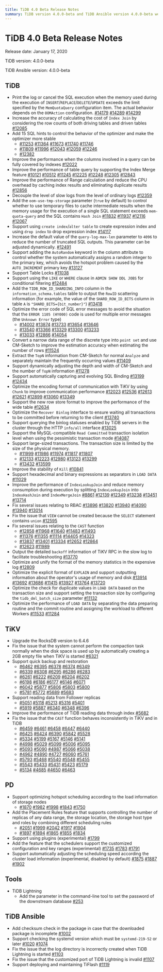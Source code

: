 ```yaml
---
title: TiDB 4.0 Beta Release Notes
summary: TiDB version 4.0.0-beta and TiDB Ansible version 4.0.0-beta were released on January 17, 2020. The release includes various improvements such as increased accuracy in calculating the cost of Index Join, support for Table Locks, and optimization of the error code of SQL error messages. TiKV was also upgraded to RocksDB version 6.4.6 and now supports quick backup and restoration. PD now supports optimizing hotspot scheduling and adding Placement Rules feature. TiDB Lightning added a parameter to set the password of the downstream database, and TiDB Ansible now supports deploying and maintaining TiFlash.
---
```


# TiDB 4.0 Beta Release Notes

Release date: January 17, 2020

TiDB version: 4.0.0-beta

TiDB Ansible version: 4.0.0-beta

## TiDB

+ Print the log or cancel the SQL execution when the memory used during the execution of `INSERT`/`REPLACE`/`DELETE`/`UPDATE` exceeds the limit specified by the `MemQuotaQuery` configuration item. The actual behavior depends on the `OOMAction` configuration. [#14179](https://github.com/pingcap/tidb/pull/14179) [#14289](https://github.com/pingcap/tidb/pull/14289) [#14299](https://github.com/pingcap/tidb/pull/14299)
+ Increase the accuracy of calculating the cost of `Index Join` by considering the row counts of both driving tables and driven tables [#12085](https://github.com/pingcap/tidb/pull/12085)
+ Add 15 SQL hints to control the behavior of the optimizer and make the optimizer more stable
    - [#11253](https://github.com/pingcap/tidb/pull/11253) [#11364](https://github.com/pingcap/tidb/pull/11364) [#11673](https://github.com/pingcap/tidb/pull/11673) [#11740](https://github.com/pingcap/tidb/pull/11740) [#11746](https://github.com/pingcap/tidb/pull/11746)
    - [#11809](https://github.com/pingcap/tidb/pull/11809) [#11996](https://github.com/pingcap/tidb/pull/11996) [#12043](https://github.com/pingcap/tidb/pull/12043) [#12059](https://github.com/pingcap/tidb/pull/12059) [#12246](https://github.com/pingcap/tidb/pull/12246)
    - [#12382](https://github.com/pingcap/tidb/pull/12382)
+ Improve the performance when the columns involved in a query can be fully covered by indexes [#12022](https://github.com/pingcap/tidb/pull/12022)
+ Improve the performance of table query by supporting the Index Merge feature [#10121](https://github.com/pingcap/tidb/pull/10121) [#10512](https://github.com/pingcap/tidb/pull/10512) [#11245](https://github.com/pingcap/tidb/pull/11245) [#12225](https://github.com/pingcap/tidb/pull/12225) [#12248](https://github.com/pingcap/tidb/pull/12248) [#12305](https://github.com/pingcap/tidb/pull/12305) [#12843](https://github.com/pingcap/tidb/pull/12843)
+ Improve the performance of Range calculation and reduce the CPU overhead by caching index results and eliminating duplicate results [#12856](https://github.com/pingcap/tidb/pull/12856)
+ Decouple the level of slow logs from the level of ordinary logs [#12359](https://github.com/pingcap/tidb/pull/12359)
+ Add the `oom-use-tmp-storage` parameter (`true` by default) to control whether to use temporary files to cache intermediate results when the memory usage for the execution of a single SQL statement exceeds `mem-quota-query` and the SQL contains `Hash Join` [#11832](https://github.com/pingcap/tidb/pull/11832) [#11937](https://github.com/pingcap/tidb/pull/11937) [#12116](https://github.com/pingcap/tidb/pull/12116) [#12067](https://github.com/pingcap/tidb/pull/12067)
+ Support using `create index`/`alter table` to create expression index and using `drop index` to drop expression index [#14117](https://github.com/pingcap/tidb/pull/14117)
+ Increase the default value of the `query-log-max-len` parameter to `4096` to reduce the number of truncated SQL outputs. This parameter can be adjusted dynamically. [#12491](https://github.com/pingcap/tidb/pull/12491)
+ Support adding the `AutoRandom` keyword in the column attribute to control whether the system automatically assigns a random integer to the primary key, which avoids the hotspot problem caused by the `AUTO_INCREMENT` primary key [#13127](https://github.com/pingcap/tidb/pull/13127)
+ Support Table Locks [#11038](https://github.com/pingcap/tidb/pull/11038)
+ Support using the `LIKE` or `WHERE` clause in `ADMIN SHOW DDL JOBS` for conditional filtering [#12484](https://github.com/pingcap/tidb/pull/12484)
+ Add the `TIDB_ROW_ID_SHARDING_INFO` column in the `information_schema.tables` table to output the `RowID` scattering information (for example, the value of the `SHARD_ROW_ID_BITS` column in table `A` is `"SHARD_BITS={bit_number}"`) [#13418](https://github.com/pingcap/tidb/pull/13418)
+ Optimize the error code of SQL error messages to avoid the situation that the `ERROR 1105 (HY000)` code is used for multiple error messages (the `Unknown Error` type)
    - [#14002](https://github.com/pingcap/tidb/pull/14002) [#13874](https://github.com/pingcap/tidb/pull/13874) [#13733](https://github.com/pingcap/tidb/pull/13733) [#13654](https://github.com/pingcap/tidb/pull/13654) [#13646](https://github.com/pingcap/tidb/pull/13646)
    - [#13540](https://github.com/pingcap/tidb/pull/13540) [#13366](https://github.com/pingcap/tidb/pull/13366) [#13329](https://github.com/pingcap/tidb/pull/13329) [#13300](https://github.com/pingcap/tidb/pull/13300) [#13233](https://github.com/pingcap/tidb/pull/13233)
    - [#13033](https://github.com/pingcap/tidb/pull/13033) [#12866](https://github.com/pingcap/tidb/pull/12866) [#14054](https://github.com/pingcap/tidb/pull/14054)
+ Convert a narrow data range of the discrete type into `point set` and use CM-Sketch to improve the estimation accuracy when estimating the number of rows [#11524](https://github.com/pingcap/tidb/pull/11524)
+ Extract the `TopN` information from CM-Sketch for normal `Analyze` and separately maintain the frequently occurring values [#11409](https://github.com/pingcap/tidb/pull/11409)
+ Support dynamically adjusting the depth and width of CM-Sketch and the number of `TopN` information [#11278](https://github.com/pingcap/tidb/pull/11278)
+ Support automatically capturing and evolving SQL Binding [#13199](https://github.com/pingcap/tidb/pull/13199) [#12434](https://github.com/pingcap/tidb/pull/12434)
+ Optimize the encoding format of communication with TiKV by using `Chunk` to improve communication performance [#12023](https://github.com/pingcap/tidb/pull/12023) [#12536](https://github.com/pingcap/tidb/pull/12536) [#12613](https://github.com/pingcap/tidb/pull/12613) [#12621](https://github.com/pingcap/tidb/pull/12621) [#12899](https://github.com/pingcap/tidb/pull/12899) [#13060](https://github.com/pingcap/tidb/pull/13060) [#13349](https://github.com/pingcap/tidb/pull/13349)
+ Support the new row store format to improve the performance of the wide table [#12634](https://github.com/pingcap/tidb/pull/12634)
+ Optimize the `Recover Binlog` interface to ensure waiting all transactions to be committed before returning to the client [#13740](https://github.com/pingcap/tidb/pull/13740)
+ Support querying the binlog statuses enabled by TiDB servers in the cluster through the HTTP `info/all` interface [#13025](https://github.com/pingcap/tidb/pull/13025)
+ Support the MySQL-compatible `Read Committed` transaction isolation level when using the pessimistic transaction mode [#14087](https://github.com/pingcap/tidb/pull/14087)
+ Support large-sized transactions. The transaction size is limited by the size of the physical memory.
    - [#11999](https://github.com/pingcap/tidb/pull/11999) [#11986](https://github.com/pingcap/tidb/pull/11986) [#11974](https://github.com/pingcap/tidb/pull/11974) [#11817](https://github.com/pingcap/tidb/pull/11817) [#11807](https://github.com/pingcap/tidb/pull/11807)
    - [#12133](https://github.com/pingcap/tidb/pull/12133) [#12223](https://github.com/pingcap/tidb/pull/12223) [#12980](https://github.com/pingcap/tidb/pull/12980) [#13123](https://github.com/pingcap/tidb/pull/13123) [#13299](https://github.com/pingcap/tidb/pull/13299)
    - [#13432](https://github.com/pingcap/tidb/pull/13432) [#13599](https://github.com/pingcap/tidb/pull/13599)
+ Improve the stability of `Kill` [#10841](https://github.com/pingcap/tidb/pull/10841)
+ Support hexadecimal and binary expressions as separators in `LOAD DATA` [#11029](https://github.com/pingcap/tidb/pull/11029)
+ Improve the performance of `IndexLookupJoin` and reduce memory consumption during execution by splitting `IndexLookupJoin` into `IndexHashJoin` and `IndexMergeJoin` [#8861](https://github.com/pingcap/tidb/pull/8861) [#12139](https://github.com/pingcap/tidb/pull/12139) [#12349](https://github.com/pingcap/tidb/pull/12349) [#13238](https://github.com/pingcap/tidb/pull/13238) [#13451](https://github.com/pingcap/tidb/pull/13451) [#13714](https://github.com/pingcap/tidb/pull/13714)
+ Fix several issues relating to RBAC [#13896](https://github.com/pingcap/tidb/pull/13896) [#13820](https://github.com/pingcap/tidb/pull/13820) [#13940](https://github.com/pingcap/tidb/pull/13940) [#14090](https://github.com/pingcap/tidb/pull/14090) [#13940](https://github.com/pingcap/tidb/pull/13940) [#13014](https://github.com/pingcap/tidb/pull/13014)
+ Fix the issue that `VIEW` cannot be created because the `SELECT` statement contains `union` [#12595](https://github.com/pingcap/tidb/pull/12595)
+ Fix several issues relating to the `CAST` function
    - [#12858](https://github.com/pingcap/tidb/pull/12858) [#11968](https://github.com/pingcap/tidb/pull/11968) [#11640](https://github.com/pingcap/tidb/pull/11640) [#11483](https://github.com/pingcap/tidb/pull/11483) [#11493](https://github.com/pingcap/tidb/pull/11493)
    - [#11376](https://github.com/pingcap/tidb/pull/11376) [#11355](https://github.com/pingcap/tidb/pull/11355) [#11114](https://github.com/pingcap/tidb/pull/11114) [#14405](https://github.com/pingcap/tidb/pull/14405) [#14323](https://github.com/pingcap/tidb/pull/14323)
    - [#13837](https://github.com/pingcap/tidb/pull/13837) [#13401](https://github.com/pingcap/tidb/pull/13401) [#13334](https://github.com/pingcap/tidb/pull/13334) [#12652](https://github.com/pingcap/tidb/pull/12652) [#12864](https://github.com/pingcap/tidb/pull/12864)
    - [#12623](https://github.com/pingcap/tidb/pull/12623) [#11989](https://github.com/pingcap/tidb/pull/11989)
+ Output the detailed `backoff` information of TiKV RPC in the slow log to facilitate troubleshooting [#13770](https://github.com/pingcap/tidb/pull/13770)
+ Optimize and unify the format of the memory statistics in the expensive log [#12809](https://github.com/pingcap/tidb/pull/12809)
+ Optimize the explicit format of `EXPLAIN` and support outputting information about the operator's usage of memory and disk [#13914](https://github.com/pingcap/tidb/pull/13914) [#13692](https://github.com/pingcap/tidb/pull/13692) [#13686](https://github.com/pingcap/tidb/pull/13686) [#11415](https://github.com/pingcap/tidb/pull/11415) [#13927](https://github.com/pingcap/tidb/pull/13927) [#13764](https://github.com/pingcap/tidb/pull/13764) [#13720](https://github.com/pingcap/tidb/pull/13720)
+ Optimize the check for duplicate values in `LOAD DATA` based on the transaction size and support setting the transaction size by configuring the `tidb_dml_batch_size` parameter [#11132](https://github.com/pingcap/tidb/pull/11132)
+ Optimize the performance of `LOAD DATA` by separating the data preparing routine and the commit routine and assigning the workload to different Workers [#11533](https://github.com/pingcap/tidb/pull/11533) [#11284](https://github.com/pingcap/tidb/pull/11284)

## TiKV

+ Upgrade the RocksDB version to 6.4.6
+ Fix the issue that the system cannot perform the compaction task normally when the disk space is used up by automatically creating a 2GB empty file when TiKV is started [#6321](https://github.com/tikv/tikv/pull/6321)
+ Support quick backup and restoration
    - [#6462](https://github.com/tikv/tikv/pull/6462) [#6395](https://github.com/tikv/tikv/pull/6395) [#6378](https://github.com/tikv/tikv/pull/6378) [#6374](https://github.com/tikv/tikv/pull/6374) [#6349](https://github.com/tikv/tikv/pull/6349)
    - [#6339](https://github.com/tikv/tikv/pull/6339) [#6308](https://github.com/tikv/tikv/pull/6308) [#6295](https://github.com/tikv/tikv/pull/6295) [#6286](https://github.com/tikv/tikv/pull/6286) [#6283](https://github.com/tikv/tikv/pull/6283)
    - [#6261](https://github.com/tikv/tikv/pull/6261) [#6222](https://github.com/tikv/tikv/pull/6222) [#6209](https://github.com/tikv/tikv/pull/6209) [#6204](https://github.com/tikv/tikv/pull/6204) [#6202](https://github.com/tikv/tikv/pull/6202)
    - [#6198](https://github.com/tikv/tikv/pull/6198) [#6186](https://github.com/tikv/tikv/pull/6186) [#6177](https://github.com/tikv/tikv/pull/6177) [#6146](https://github.com/tikv/tikv/pull/6146) [#6071](https://github.com/tikv/tikv/pull/6071)
    - [#6042](https://github.com/tikv/tikv/pull/6042) [#5877](https://github.com/tikv/tikv/pull/5877) [#5806](https://github.com/tikv/tikv/pull/5806) [#5803](https://github.com/tikv/tikv/pull/5803) [#5800](https://github.com/tikv/tikv/pull/5800)
    - [#5781](https://github.com/tikv/tikv/pull/5781) [#5772](https://github.com/tikv/tikv/pull/5772) [#5689](https://github.com/tikv/tikv/pull/5689) [#5683](https://github.com/tikv/tikv/pull/5683)
+ Support reading data from Follower replicas
    - [#5051](https://github.com/tikv/tikv/pull/5051) [#5118](https://github.com/tikv/tikv/pull/5118) [#5213](https://github.com/tikv/tikv/pull/5213) [#5316](https://github.com/tikv/tikv/pull/5316) [#5401](https://github.com/tikv/tikv/pull/5401)
    - [#5919](https://github.com/tikv/tikv/pull/5919) [#5887](https://github.com/tikv/tikv/pull/5887) [#6340](https://github.com/tikv/tikv/pull/6340) [#6348](https://github.com/tikv/tikv/pull/6348) [#6396](https://github.com/tikv/tikv/pull/6396)
+ Improve the performance of TiDB reading data through index [#5682](https://github.com/tikv/tikv/pull/5682)
+ Fix the issue that the `CAST` function behaves inconsistently in TiKV and in TiDB
    - [#6459](https://github.com/tikv/tikv/pull/6459) [#6461](https://github.com/tikv/tikv/pull/6461) [#6458](https://github.com/tikv/tikv/pull/6458) [#6447](https://github.com/tikv/tikv/pull/6447) [#6440](https://github.com/tikv/tikv/pull/6440)
    - [#6425](https://github.com/tikv/tikv/pull/6425) [#6424](https://github.com/tikv/tikv/pull/6424) [#6390](https://github.com/tikv/tikv/pull/6390) [#5842](https://github.com/tikv/tikv/pull/5842) [#5528](https://github.com/tikv/tikv/pull/5528)
    - [#5334](https://github.com/tikv/tikv/pull/5334) [#5199](https://github.com/tikv/tikv/pull/5199) [#5167](https://github.com/tikv/tikv/pull/5167) [#5146](https://github.com/tikv/tikv/pull/5146) [#5141](https://github.com/tikv/tikv/pull/5141)
    - [#4998](https://github.com/tikv/tikv/pull/4998) [#5029](https://github.com/tikv/tikv/pull/5029) [#5099](https://github.com/tikv/tikv/pull/5099) [#5006](https://github.com/tikv/tikv/pull/5006) [#5095](https://github.com/tikv/tikv/pull/5095)
    - [#5093](https://github.com/tikv/tikv/pull/5093) [#5090](https://github.com/tikv/tikv/pull/5090) [#4987](https://github.com/tikv/tikv/pull/4987) [#5066](https://github.com/tikv/tikv/pull/5066) [#5038](https://github.com/tikv/tikv/pull/5038)
    - [#4962](https://github.com/tikv/tikv/pull/4962) [#4890](https://github.com/tikv/tikv/pull/4890) [#4727](https://github.com/tikv/tikv/pull/4727) [#6060](https://github.com/tikv/tikv/pull/6060) [#5761](https://github.com/tikv/tikv/pull/5761)
    - [#5793](https://github.com/tikv/tikv/pull/5793) [#5468](https://github.com/tikv/tikv/pull/5468) [#5540](https://github.com/tikv/tikv/pull/5540) [#5548](https://github.com/tikv/tikv/pull/5548) [#5455](https://github.com/tikv/tikv/pull/5455)
    - [#5543](https://github.com/tikv/tikv/pull/5543) [#5433](https://github.com/tikv/tikv/pull/5433) [#5431](https://github.com/tikv/tikv/pull/5431) [#5423](https://github.com/tikv/tikv/pull/5423) [#5179](https://github.com/tikv/tikv/pull/5179)
    - [#5134](https://github.com/tikv/tikv/pull/5134) [#4685](https://github.com/tikv/tikv/pull/4685) [#4650](https://github.com/tikv/tikv/pull/4650) [#6463](https://github.com/tikv/tikv/pull/6463)

## PD

+ Support optimizing hotspot scheduling according to the load information of storage nodes
    - [#1870](https://github.com/pingcap/pd/pull/1870) [#1982](https://github.com/pingcap/pd/pull/1982) [#1998](https://github.com/pingcap/pd/pull/1998) [#1843](https://github.com/pingcap/pd/pull/1843) [#1750](https://github.com/pingcap/pd/pull/1750)
+ Add the Placement Rules feature that supports controlling the number of replicas of any data range, the storage location, the storage host type and roles by combining different scheduling rules
    - [#2051](https://github.com/pingcap/pd/pull/2051) [#1999](https://github.com/pingcap/pd/pull/1999) [#2042](https://github.com/pingcap/pd/pull/2042) [#1917](https://github.com/pingcap/pd/pull/1917) [#1904](https://github.com/pingcap/pd/pull/1904)
    - [#1897](https://github.com/pingcap/pd/pull/1897) [#1894](https://github.com/pingcap/pd/pull/1894) [#1865](https://github.com/pingcap/pd/pull/1865) [#1855](https://github.com/pingcap/pd/pull/1855) [#1834](https://github.com/pingcap/pd/pull/1834)
+ Support using plugins (experimental) [#1799](https://github.com/pingcap/pd/pull/1799)
+ Add the feature that the schedulers support the customized configuration and key ranges (experimental) [#1735](https://github.com/pingcap/pd/pull/1735) [#1783](https://github.com/pingcap/pd/pull/1783) [#1791](https://github.com/pingcap/pd/pull/1791)
+ Support automatically adjusting the scheduling speed according the cluster load information (experimental, disabled by default) [#1875](https://github.com/pingcap/pd/pull/1875) [#1887](https://github.com/pingcap/pd/pull/1887) [#1902](https://github.com/pingcap/pd/pull/1902)

## Tools

+ TiDB Lightning
    - Add the parameter in the command-line tool to set the password of the downstream database [#253](https://github.com/pingcap/tidb-lightning/pull/253)

## TiDB Ansible

+ Add checksum check in the package in case that the downloaded package is incomplete [#1002](https://github.com/pingcap/tidb-ansible/pull/1002)
+ Support checking the systemd version which must be `systemd-219-52` or later [#1020](https://github.com/pingcap/tidb-ansible/pull/1020) [#1074](https://github.com/pingcap/tidb-ansible/pull/1074)
+ Fix the issue that the log directory is incorrectly created when TiDB Lightning is started [#1103](https://github.com/pingcap/tidb-ansible/pull/1103)
+ Fix the issue that the customized port of TiDB Lightning is invalid [#1107](https://github.com/pingcap/tidb-ansible/pull/1107)
+ Support deploying and maintaining TiFlash [#1119](https://github.com/pingcap/tidb-ansible/pull/1119)
